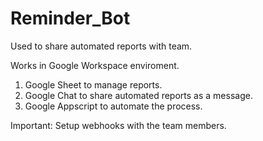 # Reminder_Bot

Used to share automated reports with team.

Works in Google Workspace enviroment.
1. Google Sheet to manage reports.
2. Google Chat to share automated reports as a message.
3. Google Appscript to automate the process.

Important: Setup webhooks with the team members.
